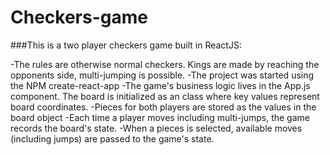 # Checkers-game

###This is a two player checkers game built in ReactJS:

-The rules are otherwise normal checkers. Kings are made by reaching the opponents side, multi-jumping is possible.
-The project was started using the NPM create-react-app
-The game's business logic lives in the App.js component. The board is initialized as an class where key values represent board coordinates.
-Pieces for both players are stored as the values in the board object
-Each time a player moves including multi-jumps, the game records the board's state.
-When a pieces is selected, available moves (including jumps) are passed to the game's state.


